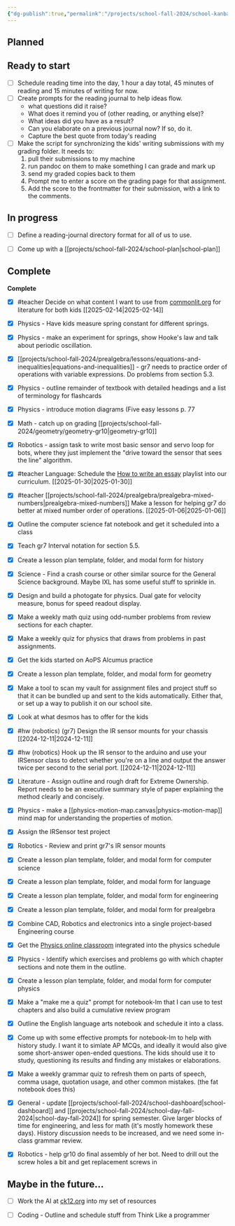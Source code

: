 ```yaml
---
{"dg-publish":true,"permalink":"/projects/school-fall-2024/school-kanban/"}
---
```



## Planned



## Ready to start

- [ ] Schedule reading time into the day, 1 hour a day total, 45 minutes of reading and 15 minutes of writing for now.
- [ ] Create prompts for the reading journal to help ideas flow. 
    - what questions did it raise?
    - What does it remind you of (other reading, or anything else)?
    - What ideas did you have as a result?
    - Can you elaborate on a previous journal now? If so, do it.
    - Capture the best quote from today's reading
- [ ] Make the script for synchronizing the kids' writing submissions with my grading folder. It needs to:
    1. pull their submissions to my machine
    2. run pandoc on them to make something I can grade and mark up
    3. send my graded copies back to them
    4. Prompt me to enter a score on the grading page for that assignment.
    5. Add the score to the frontmatter for their submission, with a link to the comments.


## In progress

- [ ] Define a reading-journal directory format for all of us to use.
- [ ] Come up with a [[projects/school-fall-2024/school-plan\|school-plan]]


## Complete

**Complete**
- [x] #teacher Decide on what content I want to use from [commonlit.org](https://www.commonlit.org) for literature for both kids [[2025-02-14\|2025-02-14]]
- [x] Physics - Have kids measure spring constant for different springs.
- [x] Physics - make an experiment for springs, show Hooke's law and talk about periodic oscillation.
- [x] [[projects/school-fall-2024/prealgebra/lessons/equations-and-inequalities\|equations-and-inequalities]] - gr7 needs to practice order of operations with variable expressions. Do problems from section 5.3.
- [x] Physics - outline remainder of textbook with detailed headings and a list of terminology for flashcards
- [x] Physics - introduce motion diagrams (Five easy lessons p. 77
- [x] Math - catch up on grading
    [[projects/school-fall-2024/geometry/geometry-gr10\|geometry-gr10]]
- [x] Robotics - assign task to write most basic sensor and servo loop for bots, where they just implement the "drive toward the sensor that sees the line" algorithm.
- [x] #teacher Language: Schedule the [How to write an essay](https://www.youtube.com/playlist?list=PLY2iGpRrMhnGuZTxNoWT7o-YAlv4hFYsQ) playlist into our curriculum. [[2025-01-30\|2025-01-30]]
- [x] #teacher  [[projects/school-fall-2024/prealgebra/prealgebra-mixed-numbers\|prealgebra-mixed-numbers]] Make a lesson for helping gr7 do better at mixed number order of operations.  [[2025-01-06\|2025-01-06]]
- [x] Outline the computer science fat notebook and get it scheduled into a class
- [x] Teach gr7 Interval notation for section 5.5.
- [x] Create a lesson plan template, folder, and modal form for history
- [x] Science - Find a crash course or other similar source for the General Science background. Maybe IXL has some useful stuff to sprinkle in.
- [x] Design and build a photogate for physics. Dual gate for velocity measure, bonus for speed readout display.
- [x] Make a weekly math quiz using odd-number problems from review sections for each chapter.
- [x] Make a weekly quiz for physics that draws from problems in past assignments.
- [x] Get the kids started on AoPS Alcumus practice
- [x] Create a lesson plan template, folder, and modal form for  geometry
- [x] Make a tool to scan my vault for assignment files and project stuff so that it can be bundled up and sent to the kids automatically. Either that, or set up a way to publish it on our school site.
- [x] Look at what desmos has to offer for the kids
- [x] #hw (robotics) (gr7) Design the IR sensor mounts for your chassis [[2024-12-11\|2024-12-11]]
- [x] #hw (robotics) Hook up the IR sensor to the arduino and use your IRSensor class to detect whether you're on a line and output the answer twice per second to the serial port. [[2024-12-11\|2024-12-11]]
- [x] Literature - Assign outline and rough draft for Extreme Ownership. Report needs to be an executive summary style of paper explaining the method clearly and concisely.
- [x] Physics - make a [[physics-motion-map.canvas|physics-motion-map]] mind map for understanding the properties of motion.
- [x] Assign the IRSensor test project
- [x] Robotics - Review and print gr7's IR sensor mounts
- [x] Create a lesson plan template, folder, and modal form for computer science
- [x] Create a lesson plan template, folder, and modal form for  language
- [x] Create a lesson plan template, folder, and modal form for engineering
- [x] Create a lesson plan template, folder, and modal form for  prealgebra
- [x] Combine CAD, Robotics and electronics into a single project-based Engineering course
- [x] Get the [Physics online classroom](https://www.physicsclassroom.com/Concept-Checkers/Interactives) integrated into the physics schedule
- [x] Physics - Identify which exercises and problems go with which chapter sections and note them in the outline.
- [x] Create a lesson plan template, folder, and modal form for computer physics
- [x] Make a "make me a quiz" prompt for notebook-lm that I can use to test chapters and also build a cumulative review program
- [x] Outline the English language arts notebook and schedule it into a class.
- [x] Come up with some effective prompts for notebook-lm to help with history study. I want it to simlate AP MCQs, and ideally it would also give some short-answer open-ended questions. The kids should use it to study, questioning its results and finding any mistakes or elaborations.
- [x] Make a weekly grammar quiz to refresh them on parts of speech, comma usage, quotation usage, and other common mistakes. (the fat notebook does this)
- [x] General - update [[projects/school-fall-2024/school-dashboard\|school-dashboard]] and [[projects/school-fall-2024/school-day-fall-2024\|school-day-fall-2024]] for spring semester. Give larger blocks of time for engineering, and less for math (it's mostly homework these days). History discussion needs to be increased, and we need some in-class grammar review.
- [x] Robotics - help gr10 do final assembly of her bot. Need to drill out the screw holes a bit and get replacement screws in


## Maybe in the future...

- [ ] Work the AI at [ck12.org](https://www.ck12.org/flexi/) into my set of resources
- [ ] Coding - Outline and schedule stuff from Think Like a programmer




